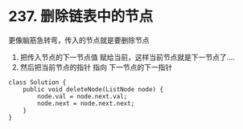# 237. 删除链表中的节点

更像脑筋急转弯，传入的节点就是要删除节点
1. 把传入节点的下一节点值 赋给当前，这样当前节点就是下一节点了....
2. 然后把当前节点的指针 指向 下一节点的下一指针

```
class Solution {
    public void deleteNode(ListNode node) {
        node.val = node.next.val;
        node.next = node.next.next;
    }
}
```